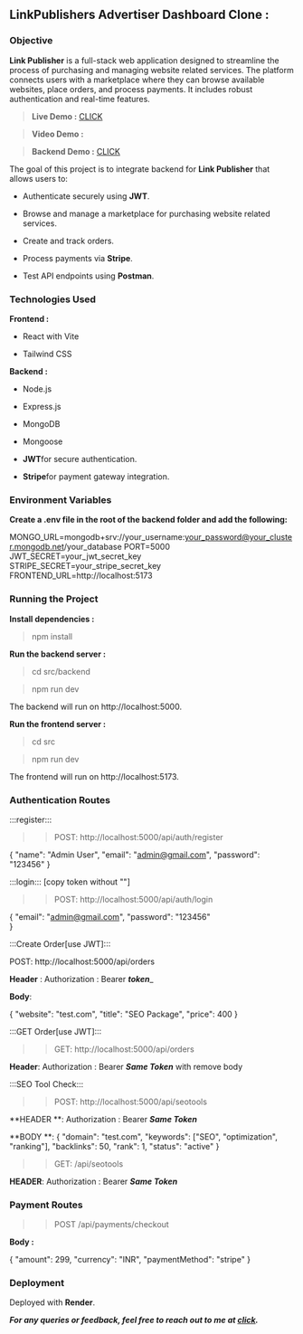 ## LinkPublishers Advertiser Dashboard Clone :

### Objective

**Link Publisher** is a full-stack web application designed to streamline the process of purchasing and managing website related services. The platform connects users with a marketplace where they can browse available websites, place orders, and process payments. It includes robust authentication and real-time features.


> **Live Demo :** [CLICK ](https://link-publisher-clone-frontend.onrender.com)

> **Video Demo :**

> **Backend Demo :** [CLICK ](https://link-publisher-clone-backend-wai7.onrender.com)

The goal of this project is to integrate backend for **Link Publisher** that allows users to:

- Authenticate securely using **JWT**.

- Browse and manage a marketplace for purchasing website related services.

- Create and track orders.

- Process payments via **Stripe**.

- Test API endpoints using **Postman**.



### Technologies Used

**Frontend :**

- React with Vite 

- Tailwind CSS


**Backend :**

- Node.js 

- Express.js

- MongoDB

- Mongoose

- **JWT**for secure authentication.

- **Stripe**for payment gateway integration.


### Environment Variables

**Create a .env file in the root of the backend folder and add the following:**

MONGO_URL=mongodb+srv://your_username:your_password@your_cluster.mongodb.net/your_database
PORT=5000
JWT_SECRET=your_jwt_secret_key
STRIPE_SECRET=your_stripe_secret_key
FRONTEND_URL=http://localhost:5173

### Running the Project

**Install dependencies :**

> npm install

**Run the backend server :**

> cd src/backend

> npm run dev

The backend will run on http://localhost:5000.

**Run the frontend server :**

> cd src

> npm run dev

The frontend will run on http://localhost:5173.


### Authentication Routes

:::register:::

>> POST:  http://localhost:5000/api/auth/register

{
    "name": "Admin User",
    "email": "admin@gmail.com",
    "password": "123456"
}



:::login::: [copy token without ""]


>> POST:  http://localhost:5000/api/auth/login


{
    "email": "admin@gmail.com",
    "password": "123456"                                   
}



:::Create Order[use JWT]:::

POST: http://localhost:5000/api/orders

**Header** :   Authorization  : Bearer ___token____

**Body**:

{
    "website": "test.com",
    "title": "SEO Package",
    "price": 400
}


:::GET Order[use JWT]::: 

>> GET:  http://localhost:5000/api/orders

**Header**: Authorization : Bearer ___Same Token___  with  remove body



:::SEO Tool Check:::

>> POST: http://localhost:5000/api/seotools

**HEADER **: Authorization : Bearer ___Same Token___

**BODY **:
{
  "domain": "test.com",
  "keywords": ["SEO", "optimization", "ranking"],
  "backlinks": 50,
  "rank": 1,
  "status": "active"
}


>> GET: /api/seotools

**HEADER**: Authorization : Bearer ___Same Token___ 


### Payment Routes

>> POST /api/payments/checkout

**Body :**

{
  "amount": 299,
  "currency": "INR",
  "paymentMethod": "stripe"
}


### Deployment

  Deployed with **Render**.

**_For any queries or feedback, feel free to reach out to me at [click](raghabendradash779@gmail.com)._**



